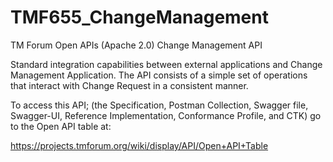 # TMF655_ChangeManagement
TM Forum Open APIs (Apache 2.0) Change Management API

Standard integration capabilities between external applications and Change Management
Application. The API consists of a simple set of operations that interact with Change
Request in a consistent manner.

To access this API; (the Specification, Postman Collection, Swagger file, Swagger-UI,
Reference Implementation, Conformance Profile, and CTK) go to the Open API table at:

https://projects.tmforum.org/wiki/display/API/Open+API+Table

